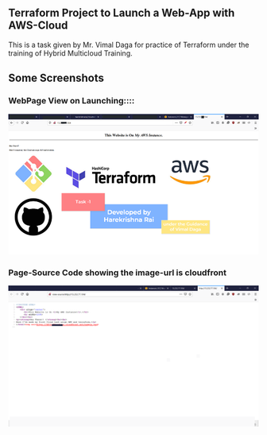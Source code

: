 ## Terraform Project to Launch a Web-App with AWS-Cloud
This is a task given by Mr. Vimal Daga for practice of Terraform under the training of Hybrid Multicloud Training.


## Some Screenshots
### WebPage View on Launching::::
![screenshot for webpage live](screenshot1.png "Woo! My site is up")
### Page-Source Code showing the image-url is cloudfront
![screenshot for webpage Source-Code](screenshot2.png "Source-codes are Boring!!")
